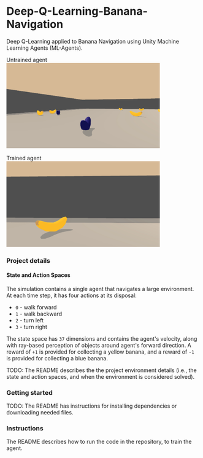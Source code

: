 # Deep-Q-Learning-Banana-Navigation
Deep Q-Learning applied to Banana Navigation using Unity Machine Learning Agents (ML-Agents). 

Untrained agent <br>
<img src="https://github.com/Doegstra/Deep-Q-Learning-Banana-Navigation/blob/main/img/banana_random.gif" width="400"/>

Trained agent <br>
<img src="https://github.com/Doegstra/Deep-Q-Learning-Banana-Navigation/blob/main/img/banana_trained.gif" width="400"/>

### Project details
#### State and Action Spaces

The simulation contains a single agent that navigates a large environment.  At each time step, it has four actions at its disposal:
- `0` - walk forward 
- `1` - walk backward
- `2` - turn left
- `3` - turn right

The state space has `37` dimensions and contains the agent's velocity, along with ray-based perception of objects around agent's forward direction.  A reward of `+1` is provided for collecting a yellow banana, and a reward of `-1` is provided for collecting a blue banana. 

TODO: The README describes the the project environment details (i.e., the state and action spaces, and when the environment is considered solved).

### Getting started
TODO: The README has instructions for installing dependencies or downloading needed files.

### Instructions
The README describes how to run the code in the repository, to train the agent.
